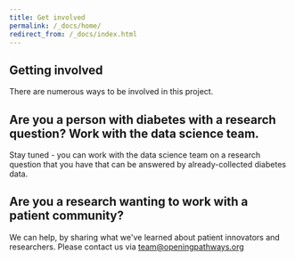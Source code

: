```yaml
---
title: Get involved
permalink: /_docs/home/
redirect_from: /_docs/index.html
---
```


## Getting involved

There are numerous ways to be involved in this project.

## Are you a person with diabetes with a research question? Work with the data science team. 

Stay tuned - you can work with the data science team on a research question that you have that can be answered by already-collected diabetes data.

## Are you a research wanting to work with a patient community?

We can help, by sharing what we've learned about patient innovators and researchers. Please contact us via team@openingpathways.org
